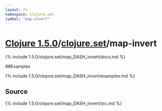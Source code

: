 ```yaml
---
layout: fn
namespace: clojure.set
symbol: "map-invert"
---
```


# [Clojure 1.5.0](../../)/[clojure.set](../)/map-invert

{% include 1.5.0/clojure.set/map_DASH_invert/docs.md %}

##Examples

{% include 1.5.0/clojure.set/map_DASH_invert/examples.md %}
## Source
{% include 1.5.0/clojure.set/map_DASH_invert/src.md %}

